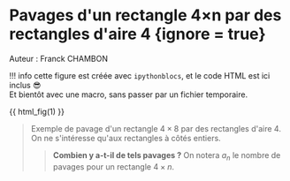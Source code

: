 # Pavages d'un rectangle 4×n par des rectangles d'aire 4 {ignore = true}

Auteur : Franck CHAMBON

!!! info
    cette figure est créée avec `ipythonblocs`, et le code HTML est ici inclus :sunglasses:  
    Et bientôt avec une macro, sans passer par un fichier temporaire.

{{ html_fig(1) }}


> Exemple de pavage d'un rectangle $4\times 8$ par des rectangles d'aire $4$.
On ne s'intéresse qu'aux rectangles à côtés entiers.
> > **Combien y a-t-il de tels pavages ?**
> On notera $a_n$ le nombre de pavages pour un rectangle $4\times n$.

